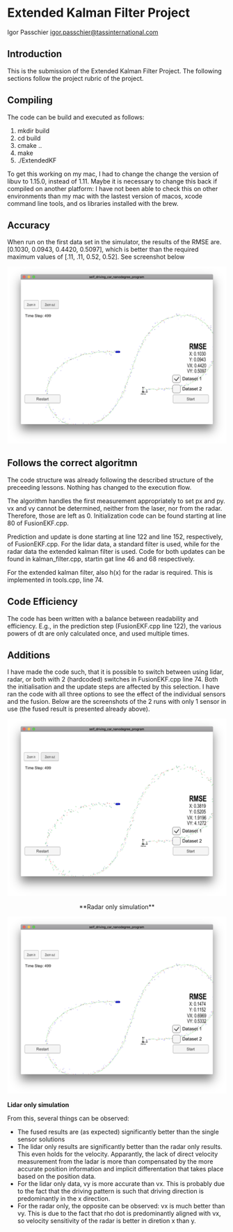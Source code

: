 # Extended Kalman Filter Project 

Igor Passchier
igor.passchier@tassinternational.com

## Introduction
This is the submission of the Extended Kalman Filter Project. The following sections follow the project rubric of the project.

## Compiling
The code can be build and executed as follows:

1. mkdir build
2. cd build
3. cmake ..
4. make
5. ./ExtendedKF

To get this working on my mac, I had to change the change the version of libuv to 1.15.0, instead of 1.11. Maybe it is necessary to change this back if compiled on another platform: I have not been able to check this on other environments than my mac with the lastest version of macos, xcode command line tools, and os libraries installed with the brew.

## Accuracy

When run on the first data set in the simulator, the results of the RMSE are. [0.1030, 0.0943, 0.4420, 0.5097], which is better than the required maximum values of [.11, .11, 0.52, 0.52]. See screenshot below

![performance](Docs/combined.png)

## Follows the correct algoritmn
The code structure was already following the described structure of the preceeding lessons. Nothing has changed to the execution flow.

The algorithm handles the first measurement appropriately to set px and py. vx and vy cannot be determined, neither from the laser, nor from the radar. Therefore, those are left as 0. Initialization code can be found starting at line 80 of FusionEKF.cpp.

Prediction and update is done starting at line 122 and line 152, respectively, of FusionEKF.cpp. For the lidar data, a standard filter is used, while for the radar data the extended kalman filter is used. Code for both updates can be found in kalman_filter.cpp, startin gat line 46 and 68 respectively.

For the extended kalman filter, also h(x) for the radar is required. This is implemented in tools.cpp, line 74.                 

## Code Efficiency
The code has been written with a balance between readability and efficiency. E.g., in the prediction step (FusionEKF.cpp line 122), the various powers of dt are only calculated once, and used multiple times.

## Additions
I have made the code such, that it is possible to switch between using lidar, radar, or both with 2 (hardcoded) switches in FusionEKF.cpp line 74. Both the initialisation and the update steps are affected by this selection. I have ran the code with all three options to see the effect of the individual sensors and the fusion. Below are the screenshots of the 2 runs with only 1 sensor in use (the fused result is presented already above).

![radar](Docs/radar.png)
<center> **Radar only simulation** </center>

![lidar](Docs/lidar.png)

**Lidar only simulation**

From this, several things can be observed:

* The fused results are (as expected) significantly better than the single sensor solutions
* The lidar only results are significantly better than the radar only results. This even holds for the velocity. Apparantly, the lack of direct velocity measurement from the ladar is more than compensated by the more accurate position information and implicit differentation that takes place based on the position data.
* For the lidar only data, vy is more accurate than vx. This is probably due to the fact that the driving pattern is such that driving direction is predominantly in the x direction.
* For the radar only, the opposite can be observed: vx is much better than vy. This is due to the fact that rho dot is predominantly aligned with vx, so velocity sensitivity of the radar is better in diretion x than y.

